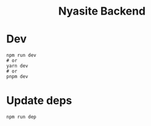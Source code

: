 <h1 align="center">Nyasite Backend</h1>

# Dev
```shell
npm run dev
# or
yarn dev
# or
pnpm dev
```

# Update deps
```shell
npm run dep
```

